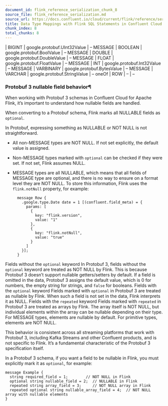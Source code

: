 ```yaml
---
document_id: flink_reference_serialization_chunk_8
source_file: flink_reference_serialization.md
source_url: https://docs.confluent.io/cloud/current/flink/reference/serialization.html
title: Data Type Mappings with Flink SQL Statements in Confluent Cloud for Apache Flink
chunk_index: 8
total_chunks: 8
---
```


| BIGINT | google.protobuf.UInt32Value | –
MESSAGE | BOOLEAN | google.protobuf.BoolValue | –
MESSAGE | DOUBLE | google.protobuf.DoubleValue | –
MESSAGE | FLOAT | google.protobuf.FloatValue | –
MESSAGE | INT | google.protobuf.Int32Value | –
MESSAGE | VARBINARY | google.protobuf.BytesValue | –
MESSAGE | VARCHAR | google.protobuf.StringValue | –
oneOf | ROW | – | –

### Protobuf 3 nullable field behavior¶

When working with Protobuf 3 schemas in Confluent Cloud for Apache Flink, it’s important to understand how nullable fields are handled.

When converting to a Protobuf schema, Flink marks all NULLABLE fields as `optional`.

In Protobuf, expressing something as NULLABLE or NOT NULL is not straightforward.

* All non-MESSAGE types are NOT NULL. If not set explicitly, the default value is assigned.

* Non-MESSAGE types marked with `optional` can be checked if they were set. If not set, Flink assumes NULL.

* MESSAGE types are all NULLABLE, which means that all fields of MESSAGE type are optional, and there is no way to ensure on a format level they are NOT NULL. To store this information, Flink uses the `flink.notNull` property, for example:

        message Row {
          .google.type.Date date = 1 [(confluent.field_meta) = {
            params: [
              {
                key: "flink.version",
                value: "1"
              },
              {
                key: "flink.notNull",
                value: "true"
              }
            ]
          }];
        }

Fields without the `optional` keyword
    In Protobuf 3, fields without the `optional` keyword are treated as NOT NULL by Flink. This is because Protobuf 3 doesn’t support nullable getters/setters by default. If a field is omitted in the data, Protobuf 3 assigns the default value, which is 0 for numbers, the empty string for strings, and `false` for booleans.
Fields with the `optional` keyword
    Fields marked with `optional` in Protobuf 3 are treated as nullable by Flink. When such a field is not set in the data, Flink interprets it as NULL.
Fields with the `repeated` keyword
    Fields marked with `repeated` in Protobuf 3 are treated as arrays by Flink. The array itself is NOT NULL, but individual elements within the array can be nullable depending on their type. For MESSAGE types, elements are nullable by default. For primitive types, elements are NOT NULL.

This behavior is consistent across all streaming platforms that work with Protobuf 3, including Kafka Streams and other Confluent products, and is not specific to Flink. It’s a fundamental characteristic of the Protobuf 3 specification itself.

In a Protobuf 3 schema, if you want a field to be nullable in Flink, you must explicitly mark it as `optional`, for example:

    message Example {
      string required_field = 1;        // NOT NULL in Flink
      optional string nullable_field = 2;  // NULLABLE in Flink
      repeated string array_field = 3;     // NOT NULL array in Flink
      repeated optional string nullable_array_field = 4;  // NOT NULL array with nullable elements
    }
